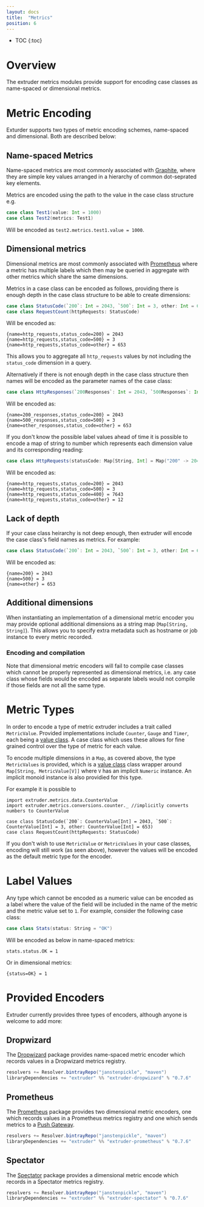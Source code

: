 ```yaml
---
layout: docs
title:  "Metrics"
position: 6
---
```

* TOC
{:toc}

# Overview
The extruder metrics modules provide support for encoding case classes as name-spaced or dimensional metrics.

# Metric Encoding

Exturder supports two types of metric encoding schemes, name-spaced and dimensional. Both are described below:

## Name-spaced Metrics
Name-spaced metrics are most commonly associated with [Graphite](https://graphiteapp.org/), where they are simple key values arranged in a hierarchy of common dot-seprated key elements.

Metrics are encoded using the path to the value in the case class structure e.g.

```scala
case class Test1(value: Int = 1000)
case class Test2(metrics: Test1)
```
Will be encoded as `test2.metrics.test1.value = 1000`.

## Dimensional metrics
Dimensional metrics are most commonly associated with [Prometheus](https://prometheus.io/) where a metric has multiple labels which then may be queried in aggregate with other metrics which share the same dimensions.

Metrics in a case class can be encoded as follows, providing there is enough depth in the case class structure to be able to create dimensions:

```scala
case class StatusCode(`200`: Int = 2043, `500`: Int = 3, other: Int = 653)
case class RequestCount(httpRequests: StatusCode)
```

Will be encoded as:
```
{name=http_requests,status_code=200} = 2043
{name=http_requests,status_code=500} = 3
{name=http_requests,status_code=other} = 653
```
This allows you to aggregate all `http_requests` values by not including the `status_code` dimension in a query.


Alternatively if there is not enough depth in the case class structure then names will be encoded as the parameter names of the case class:

```scala
case class HttpResponses(`200Responses`: Int = 2043, `500Responses`: Int = 3, otherResponses: Int = 653)
```

Will be encoded as:
```
{name=200_responses,status_code=200} = 2043
{name=500_responses,status_code=500} = 3
{name=other_responses,status_code=other} = 653
```

If you don't know the possible label values ahead of time it is possible to encode a map of string to number which represents each dimension value and its corresponding reading:

```scala
case class HttpRequests(statusCode: Map[String, Int] = Map("200" -> 2043, "500" -> 3, "401" -> 7643, "other" -> 12))
```

Will be encoded as:

```
{name=http_requests,status_code=200} = 2043
{name=http_requests,status_code=500} = 3
{name=http_requests,status_code=400} = 7643
{name=http_requests,status_code=other} = 12
```

## Lack of depth

If your case class heirarchy is not deep enough, then extruder will encode the case class's field names as metrics. For example:

```scala
case class StatusCode(`200`: Int = 2043, `500`: Int = 3, other: Int = 653)
```

Will be encoded as:
```
{name=200} = 2043
{name=500} = 3
{name=other} = 653
```

## Additional dimensions

When instantiating an implementation of a dimensional metric encoder you may provide optional additional dimensions as a string map (`Map[String, String]`). This allows you to specify extra metadata such as hostname or job instance to every metric recorded.

### Encoding and compilation

Note that dimensional metric encoders will fail to compile case classes which cannot be properly represented as dimensional metrics, i.e. any case class whose fields would be encoded as separate labels would not compile if those fields are not all the same type.

# Metric Types

In order to encode a type of metric extruder includes a trait called `MetricValue`. Provided implementations include `Counter`, `Gauge` and `Timer`, each being a [value class](https://docs.scala-lang.org/overviews/core/value-classes.html). A case class which uses these allows for fine grained control over the type of metric for each value.

To encode multiple dimensions in a `Map`, as covered above, the type `MetricValues` is provided, which is a [value class](https://docs.scala-lang.org/overviews/core/value-classes.html) class wrapper around `Map[String, MetricValue[V]]` where `V` has an implicit `Numeric` instance. An implicit monoid instance is also providied for this type.

For example it is possible to 

```tut:silent
import extruder.metrics.data.CounterValue
import extruder.metrics.conversions.counter._ //implicitly converts numbers to CounterValue

case class StatusCode(`200`: CounterValue[Int] = 2043, `500`: CounterValue[Int] = 3, other: CounterValue[Int] = 653)
case class RequestCount(httpRequests: StatusCode)
```

If you don't wish to use `MetricValue` or `MetricValues` in your case classes, encoding will still work (as seen above), however the values will be encoded as the default metric type for the encoder.

# Label Values

Any type which cannot be encoded as a numeric value can be encoded as a label where the value of the field will be included in the name of the metric and the metric value set to `1`. For example, consider the following case class:

```scala
case class Stats(status: String = "OK")
```

Will be encoded as below in name-spaced metrics:
```
stats.status.OK = 1
```
Or in dimensional metrics:
```
{status=OK} = 1
```
# Provided Encoders

Extruder currently provides three types of encoders, although anyone is welcome to add more:

## Dropwizard

The [Dropwizard](http://metrics.dropwizard.io) package provides name-spaced metric encoder which records values in a Dropwizard metrics registry.

```scala
resolvers += Resolver.bintrayRepo("janstenpickle", "maven")
libraryDependencies += "extruder" %% "extruder-dropwizard" % "0.7.6"
```

## Prometheus

The [Prometheus](https://prometheus.io/) package provides two dimensional metric encoders, one which records values in a Prometheus metrics registry and one which sends metrics to a [Push Gateway](https://github.com/prometheus/pushgateway).

```scala
resolvers += Resolver.bintrayRepo("janstenpickle", "maven")
libraryDependencies += "extruder" %% "extruder-prometheus" % "0.7.6"
```

## Spectator

The [Spectator](https://github.com/Netflix/spectator) package provides a dimensional metric encode which records in a Spectator metrics registry.

```scala
resolvers += Resolver.bintrayRepo("janstenpickle", "maven")
libraryDependencies += "extruder" %% "extruder-spectator" % "0.7.6"
```